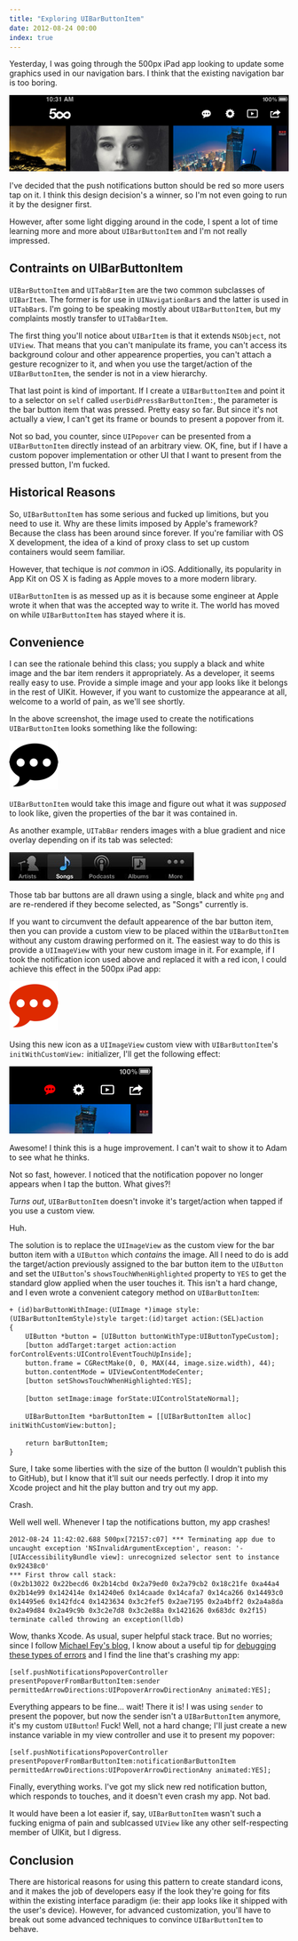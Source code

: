 ```yaml
---
title: "Exploring UIBarButtonItem"
date: 2012-08-24 00:00
index: true
---
```


Yesterday, I was going through the 500px iPad app looking to update some graphics used in our navigation bars. I think that the existing navigation bar is too boring.

 ![](/img/import/blog/exploring-uibarbuttonitem/36A0D5D3B0B24483B02E652F53987E58.png)

I've decided that the push notifications button should be red so more users tap on it. I think this design decision's a winner, so I'm not even going to run it by the designer first.

However, after some light digging around in the code, I spent a lot of time learning more and more about `UIBarButtonItem` and I'm not really impressed.

## Contraints on UIBarButtonItem

`UIBarButtonItem` and `UITabBarItem` are the two common subclasses of `UIBarItem`. The former is for use in `UINavigationBar`s and the latter is used in `UITabBar`s. I'm going to be speaking mostly about `UIBarButtonItem`, but my complaints mostly transfer to `UITabBarItem`.

The first thing you'll notice about `UIBarItem` is that it extends `NSObject`, not `UIView`. That means that you can't manipulate its frame, you can't access its background colour and other appearence properties, you can't attach a gesture recognizer to it, and when you use the target/action of the `UIBarButtonItem`, the sender is not in a view hierarchy.

That last point is kind of important. If I create a `UIBarButtonItem` and point it to a selector on `self` called `userDidPressBarButtonItem:`, the parameter is the bar button item that was pressed. Pretty easy so far. But since it's not actually a view, I can't get its frame or bounds to present a popover from it.

Not so bad, you counter, since `UIPopover` can be presented from a `UIBarButtonItem` directly instead of an arbitrary view. OK, fine, but if I have a custom popover implementation or other UI that I want to present from the pressed button, I'm fucked.

## Historical Reasons

So, `UIBarButtonItem` has some serious and fucked up limitions, but you need to use it. Why are these limits imposed by Apple's framework? Because the class has been around since forever. If you're familiar with OS X development, the idea of a kind of proxy class to set up custom containers would seem familiar.

However, that techique is _not common_ in iOS. Additionally, its popularity in App Kit on OS X is fading as Apple moves to a more modern library.

`UIBarButtonItem` is as messed up as it is because some engineer at Apple wrote it when that was the accepted way to write it. The world has moved on while `UIBarButtonItem` has stayed where it is.

## Convenience

I can see the rationale behind this class; you supply a black and white image and the bar item renders it appropriately. As a developer, it seems really easy to use. Provide a simple image and your app looks like it belongs in the rest of UIKit. However, if you want to customize the appearance at all, welcome to a world of pain, as we'll see shortly.

In the above screenshot, the image used to create the notifications `UIBarButtonItem` looks something like the following:

 ![](/img/import/blog/exploring-uibarbuttonitem/F8D3867C5BC4452DAC0C9BE2584016D8.png)

`UIBarButtonItem` would take this image and figure out what it was _supposed_ to look like, given the properties of the bar it was contained in.

As another example, `UITabBar` renders images with a blue gradient and nice overlay depending on if its tab was selected:

 ![](/img/import/blog/exploring-uibarbuttonitem/A3390B33CC1D4BA6AF60B1A7EEF861B8.jpg)

Those tab bar buttons are all drawn using a single, black and white `png` and are re-rendered if they become selected, as "Songs" currently is.

If you want to circumvent the default appearence of the bar button item, then you can provide a custom view to be placed within the `UIBarButtonItem` without any custom drawing performed on it. The easiest way to do this is provide a `UIImageView` with your new custom image in it. For example, if I took the notification icon used above and replaced it with a red icon, I could achieve this effect in the 500px iPad app:

 ![](/img/import/blog/exploring-uibarbuttonitem/BEE259C5A030421CB65C5D8012123F70.png)

Using this new icon as a `UIImageView` custom view with `UIBarButtonItem`'s `initWithCustomView:` initializer, I'll get the following effect:

 ![](/img/import/blog/exploring-uibarbuttonitem/9E6BCEDFF1564134A3449996EDA4205B.png)

Awesome! I think this is a huge improvement. I can't wait to show it to Adam to see what he thinks.

Not so fast, however. I noticed that the notification popover no longer appears when I tap the button. What gives?!

_Turns out_, `UIBarButtonItem` doesn't invoke it's target/action when tapped if you use a custom view.

Huh.

The solution is to replace the `UIImageView` as the custom view for the bar button item with a `UIButton` which _contains_ the image. All I need to do is add the target/action previously assigned to the bar button item to the `UIButton` and set the `UIButton`'s `showsTouchWhenHighlighted` property to `YES` to get the standard glow applied when the user touches it. This isn't a hard change, and I even wrote a convenient category method on `UIBarButtonItem`:

```
+ (id)barButtonWithImage:(UIImage *)image style:(UIBarButtonItemStyle)style target:(id)target action:(SEL)action
{
    UIButton *button = [UIButton buttonWithType:UIButtonTypeCustom];
    [button addTarget:target action:action forControlEvents:UIControlEventTouchUpInside];
    button.frame = CGRectMake(0, 0, MAX(44, image.size.width), 44);
    button.contentMode = UIViewContentModeCenter;
    [button setShowsTouchWhenHighlighted:YES];

    [button setImage:image forState:UIControlStateNormal];

    UIBarButtonItem *barButtonItem = [[UIBarButtonItem alloc] initWithCustomView:button];

    return barButtonItem;
}
```

Sure, I take some liberties with the size of the button (I wouldn't publish this to GitHub), but I know that it'll suit our needs perfectly. I drop it into my Xcode project and hit the play button and try out my app.

Crash.

Well well well. Whenever I tap the notifications button, my app crashes!

```
2012-08-24 11:42:02.688 500px[72157:c07] *** Terminating app due to uncaught exception 'NSInvalidArgumentException', reason: '-[UIAccessibilityBundle view]: unrecognized selector sent to instance 0x92438c0'
*** First throw call stack:
(0x2b13022 0x22becd6 0x2b14cbd 0x2a79ed0 0x2a79cb2 0x18c21fe 0xa44a4 0x2b14e99 0x142414e 0x14240e6 0x14caade 0x14cafa7 0x14ca266 0x14493c0 0x14495e6 0x142fdc4 0x1423634 0x3c2fef5 0x2ae7195 0x2a4bff2 0x2a4a8da 0x2a49d84 0x2a49c9b 0x3c2e7d8 0x3c2e88a 0x1421626 0x683dc 0x2f15)
terminate called throwing an exception(lldb)
```

Wow, thanks Xcode. As usual, super helpful stack trace. But no worries; since I follow [Michael Fey's blog](http://www.fruitstandsoftware.com), I know about a useful tip for [debugging these types of errors](http://www.fruitstandsoftware.com/blog/2012/08/quick-and-easy-debugging-of-unrecognized-selector-sent-to-instance/) and I find the line that's crashing my app:

```
[self.pushNotificationsPopoverController presentPopoverFromBarButtonItem:sender permittedArrowDirections:UIPopoverArrowDirectionAny animated:YES];
```

Everything appears to be fine... wait! There it is! I was using `sender` to present the popover, but now the sender isn't a `UIBarButtonItem` anymore, it's my custom `UIButton`! Fuck! Well, not a hard change; I'll just create a new instance variable in my view controller and use it to present my popover:

```
[self.pushNotificationsPopoverController presentPopoverFromBarButtonItem:notificationBarButtonItem permittedArrowDirections:UIPopoverArrowDirectionAny animated:YES];
```

Finally, everything works. I've got my slick new red notification button, which responds to touches, and it doesn't even crash my app. Not bad.

It would have been a lot easier if, say, `UIBarButtonItem` wasn't such a fucking enigma of pain and sublcassed `UIView` like any other self-respecting member of UIKit, but I digress.

## Conclusion

There are historical reasons for using this pattern to create standard icons, and it makes the job of developers easy if the look they're going for fits within the existing interface paradigm (ie: their app looks like it shipped with the user's device). However, for advanced customization, you'll have to break out some advanced techniques to convince `UIBarButtonItem` to behave.

<!-- more -->
